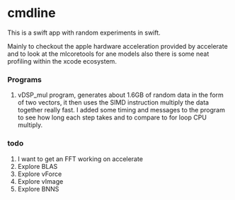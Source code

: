 # cmdline

This is a swift app with random experiments in swift.

Mainly to checkout the apple hardware acceleration provided by accelerate
and to look at the mlcoretools for ane models also there is some neat profiling within
the xcode ecosystem.


### Programs
1. vDSP_mul program, generates about 1.6GB of random data in the form of two vectors, it then uses the SIMD instruction multiply the data together really fast. I added some timing and messages to the program to see how long each step takes and to compare to for loop CPU multiply. 

### todo
1. I want to get an FFT working on accelerate
2. Explore BLAS
3. Explore vForce
4. Explore vImage
5. Explore BNNS
